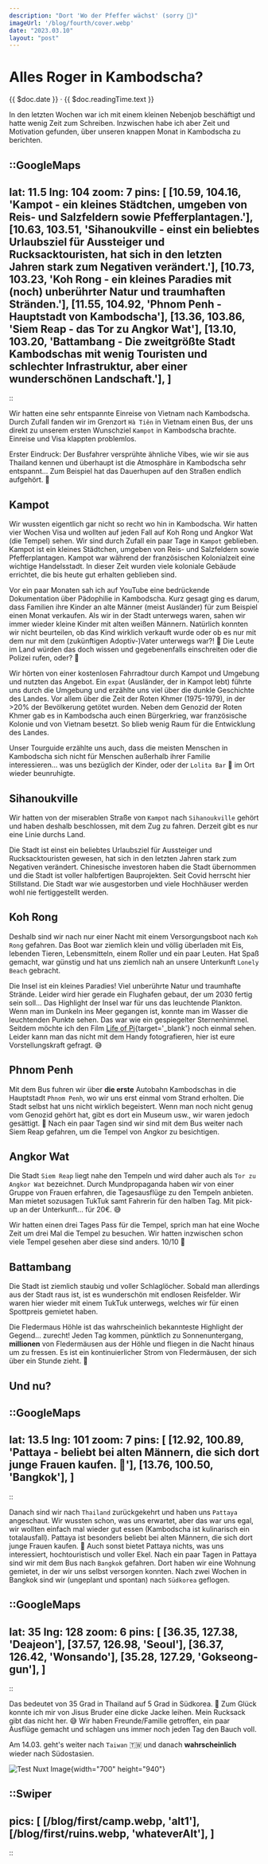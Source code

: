 ```yaml
---
description: "Dort 'Wo der Pfeffer wächst' (sorry 😬)"
imageUrl: '/blog/fourth/cover.webp'
date: "2023.03.10"
layout: "post"
---
```


# Alles Roger in Kambodscha?
{{ $doc.date }} · {{ $doc.readingTime.text }}

In den letzten Wochen war ich mit einem kleinen Nebenjob beschäftigt 
und hatte wenig Zeit zum Schreiben. Inzwischen habe ich aber Zeit und Motivation 
gefunden, über unseren knappen Monat in Kambodscha zu berichten. 

::GoogleMaps
---
lat: 11.5
lng: 104
zoom: 7
pins: [
  [10.59, 104.16, 'Kampot - ein kleines Städtchen, umgeben von Reis- und
  Salzfeldern sowie Pfefferplantagen.'],
  [10.63, 103.51, 'Sihanoukville - einst ein beliebtes Urlaubsziel für 
  Aussteiger und Rucksacktouristen, hat sich in den letzten Jahren stark zum 
  Negativen verändert.'],
  [10.73, 103.23, 'Koh Rong - ein kleines Paradies mit (noch) unberührter Natur 
  und traumhaften Stränden.'],
  [11.55, 104.92, 'Phnom Penh - Hauptstadt von Kambodscha'],
  [13.36, 103.86, 'Siem Reap - das Tor zu Angkor Wat'],
  [13.10, 103.20, 'Battambang - Die zweitgrößte Stadt Kambodschas mit wenig 
  Touristen und schlechter Infrastruktur, aber einer wunderschönen Landschaft.'],
  ]
---
::

Wir hatten eine sehr entspannte Einreise von Vietnam nach Kambodscha. 
Durch Zufall fanden wir im Grenzort `Hà Tiên` in Vietnam einen Bus, 
der uns direkt zu unserem ersten Wunschziel `Kampot` in Kambodscha brachte. 
Einreise und Visa klappten problemlos. 

Erster Eindruck: Der Busfahrer versprühte ähnliche Vibes, wie wir sie aus 
Thailand kennen und überhaupt ist die Atmosphäre in Kambodscha sehr entspannt... 
Zum Beispiel hat das Dauerhupen auf den Straßen endlich aufgehört. 🧘

## Kampot
Wir wussten eigentlich gar nicht so recht wo hin in Kambodscha. Wir hatten vier 
Wochen Visa und wollten auf jeden Fall auf Koh Rong und Angkor Wat (die Tempel) 
sehen. Wir sind durch Zufall ein paar Tage in `Kampot` geblieben. 
Kampot ist ein kleines Städtchen, umgeben von Reis- und Salzfeldern sowie 
Pfefferplantagen. Kampot war während der französischen Kolonialzeit eine wichtige 
Handelsstadt. In dieser Zeit wurden viele koloniale Gebäude errichtet, die bis 
heute gut erhalten geblieben sind. 

Vor ein paar Monaten sah ich auf YouTube eine bedrückende Dokumentation über 
Pädophilie in Kambodscha. Kurz gesagt ging es darum, dass Familien ihre Kinder 
an alte Männer (meist Ausländer) für zum Beispiel einen Monat verkaufen. 
Als wir in der Stadt unterwegs waren, sahen wir immer wieder kleine Kinder mit 
alten weißen Männern. Natürlich konnten wir nicht beurteilen, ob das Kind 
wirklich verkauft wurde oder ob es nur mit dem nur mit dem 
(zukünftigen Adoptiv-)Vater unterwegs war?! 🤷 Die Leute im Land würden das 
doch wissen und gegebenenfalls einschreiten oder die Polizei rufen, oder? 🤔

Wir hörten von einer kostenlosen Fahrradtour durch Kampot und Umgebung und 
nutzten das Angebot. Ein `expat` (Ausländer, der in Kampot lebt) führte uns 
durch die Umgebung und erzählte uns viel über die dunkle Geschichte des Landes.
Vor allem über die Zeit der Roten Khmer (1975-1979), in der >20% der Bevölkerung 
getötet wurden. Neben dem Genozid der Roten Khmer gab es in Kambodscha auch 
einen Bürgerkrieg, war französische Kolonie und von Vietnam besetzt. 
So blieb wenig Raum für die Entwicklung des Landes.

Unser Tourguide erzählte uns auch, dass die meisten Menschen in Kambodscha
sich nicht für Menschen außerhalb ihrer Familie interessieren... 
was uns bezüglich der Kinder, oder der `Lolita Bar` 🤮 im Ort wieder beunruhigte.

## Sihanoukville
Wir hatten von der miserablen Straße von `Kampot` nach `Sihanoukville` gehört
und haben deshalb beschlossen, mit dem Zug zu fahren. 
Derzeit gibt es nur eine Linie durchs Land.

Die Stadt ist einst ein beliebtes Urlaubsziel für Aussteiger und Rucksacktouristen
gewesen, hat sich in den letzten Jahren stark zum Negativen verändert.
Chinesische investoren haben die Stadt übernommen und die Stadt ist voller
halbfertigen Bauprojekten. Seit Covid herrscht hier Stillstand. 
Die Stadt war wie ausgestorben und viele Hochhäuser werden wohl nie 
fertiggestellt werden.

## Koh Rong
Deshalb sind wir nach nur einer Nacht mit einem Versorgungsboot nach `Koh Rong` 
gefahren. Das Boot war ziemlich klein und völlig überladen mit Eis, 
lebenden Tieren, Lebensmitteln, einem Roller und ein paar Leuten.
Hat Spaß gemacht, war günstig und hat uns ziemlich nah an unsere Unterkunft 
`Lonely Beach` gebracht.

Die Insel ist ein kleines Paradies! Viel unberührte Natur und traumhafte 
Strände. Leider wird hier gerade ein Flughafen gebaut, der um 2030 fertig
sein soll... Das Highlight der Insel war für uns das leuchtende Plankton.
Wenn man im Dunkeln ins Meer gegangen ist, konnte man im Wasser die leuchtenden
Punkte sehen. Das war wie ein gespiegelter Sternenhimmel. Seitdem möchte ich 
den Film [Life of Pi](https://youtu.be/3IXceCpA18M?t=30){target='_blank'} noch 
einmal sehen. Leider kann man das nicht mit dem Handy fotografieren, 
hier ist eure Vorstellungskraft gefragt. 😅

## Phnom Penh
Mit dem Bus fuhren wir über **die erste** Autobahn Kambodschas in die Hauptstadt
`Phnom Penh`, wo wir uns erst einmal vom Strand erholten. Die Stadt selbst hat 
uns nicht wirklich begeistert. Wenn man noch nicht genug vom Genozid gehört hat, 
gibt es dort ein Museum usw., wir waren jedoch gesättigt. 😬
Nach ein paar Tagen sind wir sind mit dem Bus weiter nach Siem Reap gefahren, 
um die Tempel von Angkor zu besichtigen.

## Angkor Wat
Die Stadt `Siem Reap` liegt nahe den Tempeln und wird daher auch 
als `Tor zu Angkor Wat` bezeichnet.
Durch Mundpropaganda haben wir von einer Gruppe von Frauen erfahren, 
die Tagesausflüge zu den Tempeln anbieten. Man mietet sozusagen TukTuk samt 
Fahrerin für den halben Tag. Mit pick-up an der Unterkunft... für 20€. 😅

Wir hatten einen drei Tages Pass für die Tempel, sprich man hat eine Woche Zeit 
um drei Mal die Tempel zu besuchen. Wir hatten inzwischen schon viele Tempel
gesehen aber diese sind anders. 10/10 🤯

## Battambang
Die Stadt ist ziemlich staubig und voller Schlaglöcher. Sobald man allerdings 
aus der Stadt raus ist, ist es wunderschön mit endlosen Reisfelder.
Wir waren hier wieder mit einem TukTuk unterwegs, welches wir für einen 
Spottpreis gemietet haben.

Die Fledermaus Höhle ist das wahrscheinlich bekannteste Highlight der 
Gegend... zurecht! Jeden Tag kommen, pünktlich zu Sonnenuntergang, **millionen** 
von Fledermäusen aus der Höhle und fliegen in die Nacht hinaus um zu fressen.
Es ist ein kontinuierlicher Strom von Fledermäusen, der sich über ein Stunde
zieht. 🤯

## Und nu?
::GoogleMaps
---
lat: 13.5
lng: 101
zoom: 7
pins: [
  [12.92, 100.89, 'Pattaya - beliebt bei alten Männern, die sich dort junge 
  Frauen kaufen. 🥴'],
  [13.76, 100.50, 'Bangkok'],
  ]
---
::

Danach sind wir nach `Thailand` zurückgekehrt und haben uns `Pattaya` 
angeschaut. Wir wussten schon, was uns erwartet, aber das war uns egal, 
wir wollten einfach mal wieder gut essen (Kambodscha ist kulinarisch ein 
totalausfall). Pattaya ist besonders beliebt bei alten Männern, die sich dort 
junge Frauen kaufen. 🥴 
Auch sonst bietet Pattaya nichts, was uns interessiert, hochtouristisch und 
voller Ekel. Nach ein paar Tagen in Pattaya sind wir mit dem Bus nach 
`Bangkok` gefahren. Dort haben wir eine Wohnung gemietet, in der wir uns selbst 
versorgen konnten. Nach zwei Wochen in Bangkok sind wir (ungeplant und 
spontan) nach `Südkorea` geflogen.

::GoogleMaps
---
lat: 35
lng: 128
zoom: 6
pins: [
  [36.35, 127.38, 'Deajeon'],
  [37.57, 126.98, 'Seoul'],
  [36.37, 126.42, 'Wonsando'],
  [35.28, 127.29, 'Gokseong-gun'],
  ]
---
::

Das bedeutet von 35 Grad in Thailand auf 5 Grad in Südkorea. 🥶 
Zum Glück konnte ich mir von Jisus Bruder eine dicke Jacke leihen. 
Mein Rucksack gibt das nicht her. 😅
Wir haben Freunde/Familie getroffen, ein paar Ausflüge gemacht und schlagen 
uns immer noch jeden Tag den Bauch voll. 

Am 14.03. geht's weiter nach `Taiwan` 🇹🇼 und danach 
**wahrscheinlich** wieder nach Südostasien.

![Test Nuxt Image](/jisuBeach.jpeg){width="700" height="940"}

::Swiper
---
pics: [
  [/blog/first/camp.webp, 'alt1'],
  [/blog/first/ruins.webp, 'whateverAlt'],
]
---
::

